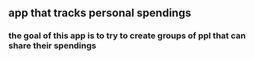 ## app that tracks personal spendings
### the goal of this app is to try to create groups of ppl that can share their spendings